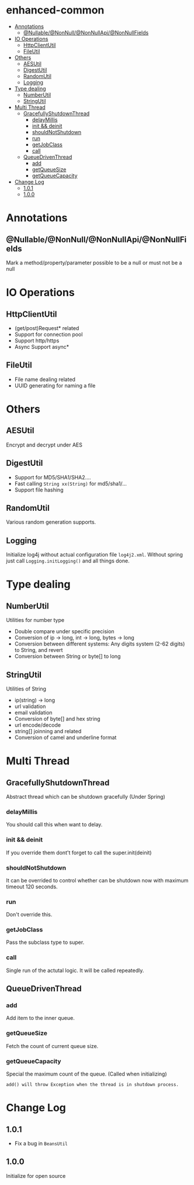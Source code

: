 enhanced-common
===

- [Annotations](#annotations)
	- [@Nullable/@NonNull/@NonNullApi/@NonNullFields](#nullablenonnullnonnullapinonnullfields)
- [IO Operations](#io-operations)
	- [HttpClientUtil](#httpclientutil)
	- [FileUtil](#fileutil)
- [Others](#others)
	- [AESUtil](#aesutil)
	- [DigestUtil](#digestutil)
	- [RandomUtil](#randomutil)
	- [Logging](#logging)
- [Type dealing](#type-dealing)
	- [NumberUtil](#numberutil)
	- [StringUtil](#stringutil)
- [Multi Thread](#multi-thread)
	- [GracefullyShutdownThread](#gracefullyshutdownthread)
		- [delayMillis](#delaymillis)
		- [init && deinit](#init-deinit)
		- [shouldNotShutdown](#shouldnotshutdown)
		- [run](#run)
		- [getJobClass](#getjobclass)
		- [call](#call)
	- [QueueDrivenThread](#queuedriventhread)
		- [add](#add)
		- [getQueueSize](#getQueueSize)
		- [getQueueCapacity](#getQueueCapacity)
- [Change Log](#change-log)
	- [1.0.1](101)
	- [1.0.0](100)

# Annotations

## @Nullable/@NonNull/@NonNullApi/@NonNullFields
Mark a method/property/parameter possible to be a null or must not be a null

# IO Operations
## HttpClientUtil
* (get/post)Request* related
* Support for connection pool
* Support http/https
* Async Support async*

## FileUtil
* File name dealing related
* UUID generating for naming a file

# Others
## AESUtil
Encrypt and decrypt under AES

## DigestUtil
* Support for MD5/SHA1/SHA2....
* Fast calling `String xx(String)` for md5/sha1/...
* Support file hashing

## RandomUtil
Various random generation supports.

## Logging
Initialize log4j without actual configuration file `log4j2.xml`.
Without spring just call `Logging.initLogging()` and all things done.

# Type dealing
## NumberUtil
Utilities for number type  
* Double compare under specific precision
* Conversion of ip -> long, int -> long, bytes -> long
* Conversion between different systems: Any digits system (2-62 digits) to String, and revert
* Conversion between String or byte[] to long

## StringUtil
Utilities of String  
* ip(string) -> long
* url validation
* email validation
* Conversion of byte[] and hex string
* url encode/decode
* string[] joinning and related
* Conversion of camel and underline format

# Multi Thread
## GracefullyShutdownThread
Abstract thread which can be shutdown gracefully (Under Spring)

### delayMillis
You should call this when want to delay.

### init && deinit
If you override them dont't forget to call the super.init(deinit)

### shouldNotShutdown
It can be overrided to control whether can be shutdown now with maximum timeout 120 seconds.

### run
Don't override this.

### getJobClass
Pass the subclass type to super.

### call
Single run of the actutal logic. It will be called repeatedly.

## QueueDrivenThread

### add
Add item to the inner queue.

### getQueueSize
Fetch the count of current queue size.

### getQueueCapacity
Special the maximum count of the queue. (Called when initializing)

```
add() will throw Exception when the thread is in shutdown process.
```

# Change Log
## 1.0.1
* Fix a bug in `BeansUtil`

## 1.0.0
Initialize for open source


